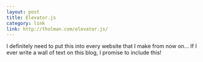 ```yaml
---
layout: post
title: Elevator.js
category: link
link: http://tholman.com/elevator.js/
---
```


I definitely need to put this into every website that I make from now on... If I ever write a wall of text on this blog, I promise to include this!